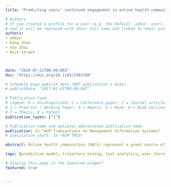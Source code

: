 ```yaml
---
title: "Predicting users' continued engagement in online health communities from the quantity and quality of received support"

# Authors
# If you created a profile for a user (e.g. the default `admin` user), write the username (folder name) here 
# and it will be replaced with their full name and linked to their profile.
authors:
- admin
- Kang Zhao
- Xun Zhou
- Nick Street



date: "2020-07-21T00:00:00Z"
doi: "https://doi.org/10.1145/3383780"

# Schedule page publish date (NOT publication's date).
# publishDate: "2017-01-01T00:00:00Z"

# Publication type.
# Legend: 0 = Uncategorized; 1 = Conference paper; 2 = Journal article;
# 3 = Preprint / Working Paper; 4 = Report; 5 = Book; 6 = Book section;
# 7 = Thesis; 8 = Patent
publication_types: ["2"]

# Publication name and optional abbreviated publication name.
publication: In *ACM Transactions on Management Information Systems*
# publication_short: In *ACM TMIS*

abstract: Online health communities (OHCs) represent a great source of social support for patients and their caregivers. Better predictions of user activities in OHCs can help improve user engagement and retention, which are important to manage and sustain a successful OHC. This article proposes a general framework to predict OHC user posting activities. Deep learning methods are adopted to learn from users’ temporal trajectories in both the volumes and content of posts published over time. Experiments based on data from a popular OHC for cancer survivors demonstrate that the proposed approach can improve the performance of user activity predictions. In addition, several topics of users’ posts are found to have strong impact on predicting users’ activities in the OHC.

tags: [predictive model, trajectory mining, text analytics, user churn]

# Display this page in the Featured widget?
featured: true


---
```

